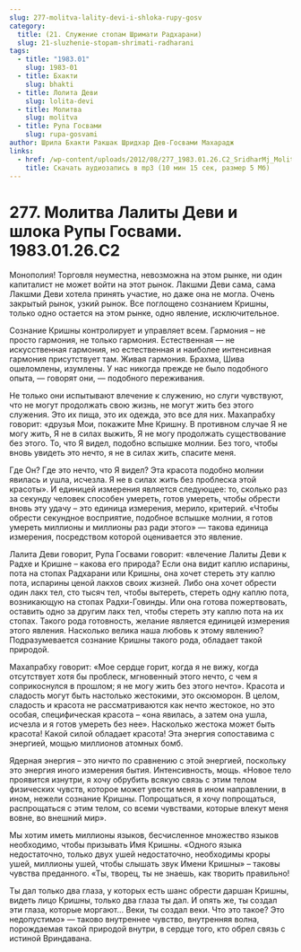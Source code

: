 ```yaml
---
slug: 277-molitva-lality-devi-i-shloka-rupy-gosv
category:
  title: (21. Служение стопам Шримати Радхарани)
  slug: 21-sluzhenie-stopam-shrimati-radharani
tags:
  - title: "1983.01"
    slug: 1983-01
  - title: Бхакти
    slug: bhakti
  - title: Лолита Деви
    slug: lolita-devi
  - title: Молитва
    slug: molitva
  - title: Рупа Госвами
    slug: rupa-gosvami
author: Шрила Бхакти Ракшак Шридхар Дев-Госвами Махарадж
links:
  - href: /wp-content/uploads/2012/08/277_1983.01.26.C2_SridharMj_Molitva_Lality_Devi_i_shloka_Rupy_Gosvami.mp3
    title: Скачать аудиозапись в mp3 (10 мин 15 сек, размер 5 Мб)
---
```


# 277. Молитва Лалиты Деви и шлока Рупы Госвами. 1983.01.26.C2

Монополия! Торговля неуместна, невозможна на этом рынке, ни один капиталист не может войти на этот рынок. Лакшми Деви сама, сама Лакшми Деви хотела принять участие, но даже она не могла. Очень закрытый рынок, узкий рынок. Все поглощено сознанием Кришны, только одно остается на этом рынке, одно явление, исключительное.

Сознание Кришны контролирует и управляет всем. Гармония – не просто гармония, не только гармония. Естественная — не искусственная гармония, но естественная и наиболее интенсивная гармония присутствует там. Живая гармония. Брахма, Шива ошеломлены, изумлены. У нас никогда прежде не было подобного опыта, — говорят они, — подобного переживания.

Не только они испытывают влечение к служению, но слуги чувствуют, что не могут продолжать свою жизнь, не могут жить без этого служения. Это их пища, это их одежда, это все для них. Махапрабху говорит: «друзья Мои, покажите Мне Кришну. В противном случае Я не могу жить, Я не в силах выжить, Я не могу продолжать существование без этого. То, что Я видел, подобно вспышке молнии. Без того, чтобы вновь увидеть это нечто, я не в силах жить, спасите меня.

Где Он? Где это нечто, что Я видел? Эта красота подобно молнии явилась и ушла, исчезла. Я не в силах жить без проблеска этой красоты». И единицей измерения является следующее: то, сколько раз за секунду человек способен умереть, готов умереть, чтобы обрести вновь эту удачу – это единица измерения, мерило, критерий. «Чтобы обрести секундное восприятие, подобное вспышке молнии, я готов умереть миллионы и миллионы раз ради этого» — такова единица измерения, посредством которой оценивается это явление.

Лалита Деви говорит, Рупа Госвами говорит: «влечение Лалиты Деви к Радхе и Кришне – какова его природа? Если она видит каплю испарины, пота на стопах Радхарани или Кришны, она хочет стереть эту каплю пота, испарины ценой лакхов своих жизней. Либо она хочет обрести один лакх тел, сто тысяч тел, чтобы вытереть, стереть одну каплю пота, возникающую на стопах Радхи-Говинды. Или она готова пожертвовать, оставить одно за другим лакх тел, чтобы стереть эту каплю пота на их стопах. Такого рода готовность, желание является единицей измерения этого явления. Насколько велика наша любовь к этому явлению? Подразумевается сознание Кришны такого рода, обладает такой природой.

Махапрабху говорит: «Мое сердце горит, когда я не вижу, когда отсутствует хотя бы проблеск, мгновенный этого нечто, с чем я соприкоснулся в прошлом; я не могу жить без этого нечто». Красота и сладость могут быть настолько жестокими, это оксюморон. В целом, сладость и красота не рассматриваются как нечто жестокое, но это особая, специфическая красота – «она явилась, а затем она ушла, исчезла и я готов умереть без нее». Насколько жестока может быть красота! Какой силой обладает красота! Эта энергия сопоставима с энергией, мощью миллионов атомных бомб.

Ядерная энергия – это ничто по сравнению с этой энергией, поскольку это энергия иного измерения бытия. Интенсивность, мощь. «Новое тело проявится изнутри, я хочу обрубить всякую связь с этим телом физических чувств, которое может увести меня в ином направлении, в ином, нежели сознание Кришны. Попрощаться, я хочу попрощаться, распрощаться с этим телом, со всеми чувствами, которые влекут меня вовне, во внешний мир».

Мы хотим иметь миллионы языков, бесчисленное множество языков необходимо, чтобы призывать Имя Кришны. «Одного языка недостаточно, только двух ушей недостаточно, необходимы кроры ушей, миллионы ушей, чтобы слышать звук Имени Кришны» – таковы чувства преданного. «Ты, творец, ты не знаешь, как творить правильно!

Ты дал только два глаза, у которых есть шанс обрести даршан Кришны, видеть лицо Кришны, только два глаза ты дал. И опять же, ты создал эти глаза, которые моргают… Веки, ты создал веки. Что это такое? Это недопустимо» — таково внутреннее чувство, внутренняя волна, порождаемая такой природой внутри, в сердце того, кто обрел связь с истиной Вриндавана.

